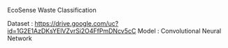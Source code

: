 EcoSense Waste Classification

Dataset : https://drive.google.com/uc?id=1G2E1AzDKsYElVZvrSi2O4FfPmDNcv5cC
Model : Convolutional Neural Network 
